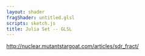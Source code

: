 ```yaml
---
layout: shader
fragShader: untitled.glsl
scripts: sketch.js
title: Julia Set -- GLSL
---
```


<http://nuclear.mutantstargoat.com/articles/sdr_fract/>

